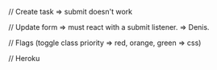 // Create task => submit doesn't work

// Update form => must react with a submit listener.  => Denis.

// Flags (toggle class priority => red, orange, green => css)

// Heroku

